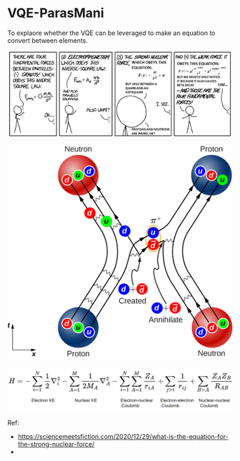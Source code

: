 # VQE-ParasMani
To explaore whether the VQE can be leveraged to make an equation to convert between elements.

[![](https://raw.githubusercontent.com/QuantumComputingWorld/VQE-ParasMani/development/images/meme-eqn.png)](https://raw.githubusercontent.com/QuantumComputingWorld/VQE-ParasMani/development/images/meme-eqn.png)

[![](https://raw.githubusercontent.com/QuantumComputingWorld/VQE-ParasMani/development/images/NukeQuarks.jpg
)](https://raw.githubusercontent.com/QuantumComputingWorld/VQE-ParasMani/development/images/NukeQuarks.jpg
)

[![](https://raw.githubusercontent.com/QuantumComputingWorld/VQE-ParasMani/development/images/Hamiltonian-molecule-eqn.png
)](https://raw.githubusercontent.com/QuantumComputingWorld/VQE-ParasMani/development/images/Hamiltonian-molecule-eqn.png
)


Ref: 
  - https://sciencemeetsfiction.com/2020/12/29/what-is-the-equation-for-the-strong-nuclear-force/
  - 
